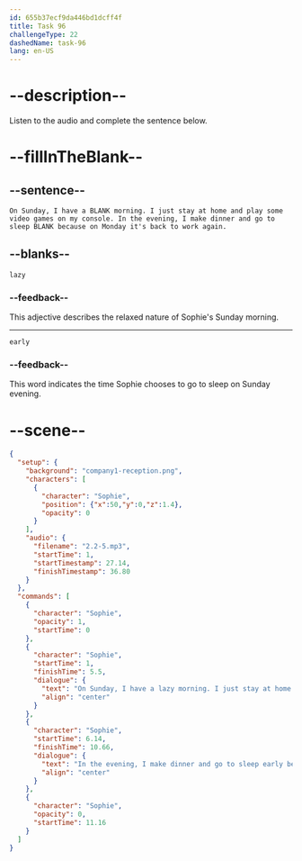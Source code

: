 ```yaml
---
id: 655b37ecf9da446bd1dcff4f
title: Task 96
challengeType: 22
dashedName: task-96
lang: en-US
---
```


<!-- (Audio) Sophie: On Sunday, I have a lazy morning. I just stay at home and play some video games on my console. In the evening, I make dinner and go to sleep early because on Monday it's back to work again. -->

# --description--

Listen to the audio and complete the sentence below.

# --fillInTheBlank--

## --sentence--

`On Sunday, I have a BLANK morning. I just stay at home and play some video games on my console. In the evening, I make dinner and go to sleep BLANK because on Monday it's back to work again.`

## --blanks--

`lazy`

### --feedback--

This adjective describes the relaxed nature of Sophie's Sunday morning.

---

`early`

### --feedback--

This word indicates the time Sophie chooses to go to sleep on Sunday evening.

# --scene--

```json
{
  "setup": {
    "background": "company1-reception.png",
    "characters": [
      {
        "character": "Sophie",
        "position": {"x":50,"y":0,"z":1.4},
        "opacity": 0
      }
    ],
    "audio": {
      "filename": "2.2-5.mp3",
      "startTime": 1,
      "startTimestamp": 27.14,
      "finishTimestamp": 36.80
    }
  },
  "commands": [
    {
      "character": "Sophie",
      "opacity": 1,
      "startTime": 0
    },
    {
      "character": "Sophie",
      "startTime": 1,
      "finishTime": 5.5,
      "dialogue": {
        "text": "On Sunday, I have a lazy morning. I just stay at home and play some video games on my console.",
        "align": "center"
      }
    },
    {
      "character": "Sophie",
      "startTime": 6.14,
      "finishTime": 10.66,
      "dialogue": {
        "text": "In the evening, I make dinner and go to sleep early because on Monday it's back to work again.",
        "align": "center"
      }
    },
    {
      "character": "Sophie",
      "opacity": 0,
      "startTime": 11.16
    }
  ]
}
```
